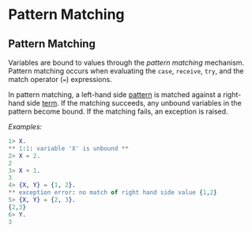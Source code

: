 <!--
%CopyrightBegin%

SPDX-License-Identifier: Apache-2.0

Copyright Ericsson AB 2023-2025. All Rights Reserved.

Licensed under the Apache License, Version 2.0 (the "License");
you may not use this file except in compliance with the License.
You may obtain a copy of the License at

    http://www.apache.org/licenses/LICENSE-2.0

Unless required by applicable law or agreed to in writing, software
distributed under the License is distributed on an "AS IS" BASIS,
WITHOUT WARRANTIES OR CONDITIONS OF ANY KIND, either express or implied.
See the License for the specific language governing permissions and
limitations under the License.

%CopyrightEnd%
-->
# Pattern Matching

## Pattern Matching

Variables are bound to values through the _pattern matching_ mechanism. Pattern
matching occurs when evaluating the `case`, `receive`, `try`, and
the match operator (`=`) expressions.

In pattern matching, a left-hand side [pattern](expressions.md#patterns) is
matched against a right-hand side [term](expressions.md#terms). If the matching
succeeds, any unbound variables in the pattern become bound. If the matching
fails, an exception is raised.

_Examples:_

```erlang
1> X.
** 1:1: variable 'X' is unbound **
2> X = 2.
2
3> X + 1.
3
4> {X, Y} = {1, 2}.
** exception error: no match of right hand side value {1,2}
5> {X, Y} = {2, 3}.
{2,3}
6> Y.
3
```
